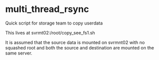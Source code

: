 # multi_thread_rsync
Quick script for storage team to copy userdata 

This lives at svrmt02:/root/copy_see_fs1.sh

It is assumed that the source data is mounted on svrmnt02 with no squashed root and both the source and destination are mounted on the same server. 
